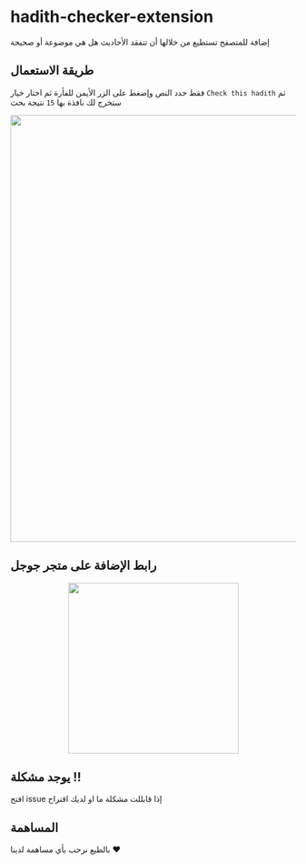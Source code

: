 # hadith-checker-extension

إضافة للمتصفح تستطيع من خلالها أن تتفقد الأحاديث هل هي موضوعة أو صحيحة

## طريقة الاستعمال

فقط حدد النص وإضغط على الزر الأيمن للفأرة ثم اختار خيار `Check this hadith` ثم ستخرج لك نافذة بها `15` نتيجة بحث

<div align="center">

<img src="https://user-images.githubusercontent.com/69223584/187476442-62fc00f6-8af8-4542-bd29-e197204d19df.png" width=750px hight=750px>
</div>

## رابط الإضافة على متجر جوجل

<div align="center">

<a href="https://chrome.google.com/webstore/detail/hadith-checker/cfbllcckohbiiplkigbfllfphhakanke" target="_blank">

   <img src="https://camo.githubusercontent.com/67412515c4d8584d1ebbfd028590488eb8e6b8fe92deb2b95069c3d246f847dd/68747470733a2f2f73746f726167652e676f6f676c65617069732e636f6d2f7765622d6465762d75706c6f6164732f696d6167652f576c443877433667386b685957504a5573516365516b6858536c76312f485273394d50756661314a316835676c4e6875742e706e67" width="300px">

</a>
</div>

## يوجد مشكلة !!

افتح issue إذا قابللت مشكلة ما او لديك اقتراح

## المساهمة

بالطبع نرحب بأي مساهمة لدينا ❤
